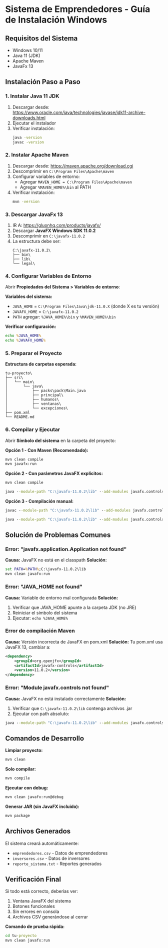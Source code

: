# Sistema de Emprendedores - Guía de Instalación Windows

## Requisitos del Sistema
- Windows 10/11
- Java 11 (JDK)
- Apache Maven
- JavaFx 13

## Instalación Paso a Paso

### 1. Instalar Java 11 JDK
1. Descargar desde: https://www.oracle.com/java/technologies/javase/jdk11-archive-downloads.html
2. Ejecutar el instalador
3. Verificar instalación:
   ```cmd
   java -version
   javac -version
   ```

### 2. Instalar Apache Maven
1. Descargar desde: https://maven.apache.org/download.cgi
2. Descomprimir en `C:\Program Files\Apache\maven`
3. Configurar variables de entorno:
   - Agregar `MAVEN_HOME = C:\Program Files\Apache\maven`
   - Agregar `%MAVEN_HOME%\bin` al PATH
4. Verificar instalación:
   ```cmd
   mvn -version
   ```

### 3. Descargar JavaFx 13
1. IR A: https://gluonhq.com/products/javafx/
2. Descargar **JavaFX Windows SDK 11.0.2**
3. Descomprimir en `C:\javafx-11.0.2`
4. La estructura debe ser:
   ```
   C:\javafx-11.0.2\
   ├── bin\
   ├── lib\
   └── legal\
   ```

### 4. Configurar Variables de Entorno
Abrir **Propiedades del Sistema > Variables de entorno**:

**Variables del sistema:**
- `JAVA_HOME` = `C:\Program Files\Java\jdk-11.0.X` (donde X es tu versión)
- `JAVAFX_HOME` = `C:\javafx-11.0.2`
- `PATH` agregar: `%JAVA_HOME%\bin` y `%MAVEN_HOME%\bin`

**Verificar configuración:**
```cmd
echo %JAVA_HOME%
echo %JAVAFX_HOME%
```

### 5. Preparar el Proyecto

**Estructura de carpetas esperada:**
```
tu-proyecto\
├── src\
│   └── main\
│       └── java\
│           ├── packs\pack\Main.java
│           ├── principal\
│           ├── humanos\
│           ├── ventanas\
│           └── excepciones\
├── pom.xml
└── README.md
```

### 6. Compilar y Ejecutar

Abrir **Símbolo del sistema** en la carpeta del proyecto:

**Opción 1 - Con Maven (Recomendado):**
```cmd
mvn clean compile
mvn javafx:run
```

**Opción 2 - Con parámetros JavaFX explícitos:**
```cmd
mvn clean compile

java --module-path "C:\javafx-11.0.2\lib" --add-modules javafx.controls,javafx.fxml -cp target/classes packs.pack.Main
```

**Opción 3 - Compilación manual:**
```cmd
javac --module-path "C:\javafx-11.0.2\lib" --add-modules javafx.controls -d target/classes -cp "target/classes" src/main/java/packs/pack/*.java src/main/java/principal/*.java src/main/java/humanos/*.java src/main/java/ventanas/*.java src/main/java/excepciones/*.java

java --module-path "C:\javafx-11.0.2\lib" --add-modules javafx.controls -cp target/classes packs.pack.Main
```

## Solución de Problemas Comunes

### Error: "javafx.application.Application not found"
**Causa:** JavaFX no está en el classpath
**Solución:**
```cmd
set PATH=%PATH%;C:\javafx-11.0.2\lib
mvn clean javafx:run
```

### Error: "JAVA_HOME not found"
**Causa:** Variable de entorno mal configurada
**Solución:**
1. Verificar que JAVA_HOME apunte a la carpeta JDK (no JRE)
2. Reiniciar el símbolo del sistema
3. Ejecutar: `echo %JAVA_HOME%`

### Error de compilación Maven
**Causa:** Versión incorrecta de JavaFX en pom.xml
**Solución:** Tu pom.xml usa JavaFX 13, cambiar a:
```xml
<dependency>
    <groupId>org.openjfx</groupId>
    <artifactId>javafx-controls</artifactId>
    <version>11.0.2</version>
</dependency>
```

### Error: "Module javafx.controls not found"
**Causa:** JavaFX no está instalado correctamente
**Solución:**
1. Verificar que `C:\javafx-11.0.2\lib` contenga archivos .jar
2. Ejecutar con path absoluto:
```cmd
java --module-path "C:\javafx-11.0.2\lib" --add-modules javafx.controls -cp target/classes packs.pack.Main
```

## Comandos de Desarrollo

**Limpiar proyecto:**
```cmd
mvn clean
```

**Solo compilar:**
```cmd
mvn compile
```

**Ejecutar con debug:**
```cmd
mvn clean javafx:run@debug
```

**Generar JAR (sin JavaFX incluido):**
```cmd
mvn package
```

## Archivos Generados
El sistema creará automáticamente:
- `emprendedores.csv` - Datos de emprendedores
- `inversores.csv` - Datos de inversores  
- `reporte_sistema.txt` - Reportes generados

## Verificación Final

Si todo está correcto, deberías ver:
1. Ventana JavaFX del sistema
2. Botones funcionales
3. Sin errores en consola
4. Archivos CSV generándose al cerrar

**Comando de prueba rápida:**
```cmd
cd tu-proyecto
mvn clean javafx:run
```
